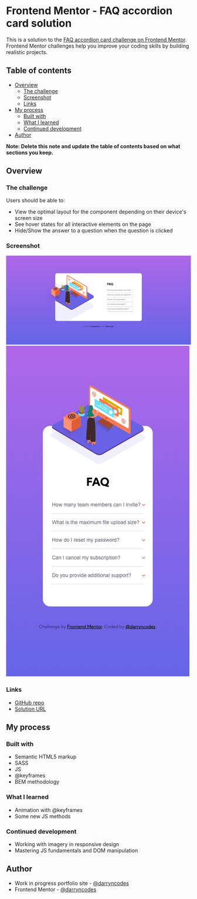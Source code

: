 # Frontend Mentor - FAQ accordion card solution

This is a solution to the [FAQ accordion card challenge on Frontend Mentor](https://www.frontendmentor.io/challenges/faq-accordion-card-XlyjD0Oam). Frontend Mentor challenges help you improve your coding skills by building realistic projects.

## Table of contents

- [Overview](#overview)
  - [The challenge](#the-challenge)
  - [Screenshot](#screenshot)
  - [Links](#links)
- [My process](#my-process)
  - [Built with](#built-with)
  - [What I learned](#what-i-learned)
  - [Continued development](#continued-development)
- [Author](#author)

**Note: Delete this note and update the table of contents based on what sections you keep.**

## Overview

### The challenge

Users should be able to:

- View the optimal layout for the component depending on their device's screen size
- See hover states for all interactive elements on the page
- Hide/Show the answer to a question when the question is clicked

### Screenshot

![](./desktop-screenshot.png)
![](./mobile-screenshot.png)

### Links

- [GitHub repo](https://github.com/darryncodes/faq-accordion-card)
- [Solution URL](https://darryncodes.github.io/faq-accordion-card/)

## My process

### Built with

- Semantic HTML5 markup
- SASS
- JS
- @keyframes
- BEM methodology

### What I learned

- Animation with @keyframes
- Some new JS methods

### Continued development

- Working with imagery in responsive design
- Mastering JS fundamentals and DOM manipulation

## Author

- Work in progress portfolio site - [@darryncodes](https://www.darryncodes.co.uk/)
- Frontend Mentor - [@darryncodes](https://www.frontendmentor.io/profile/darryncodes)
